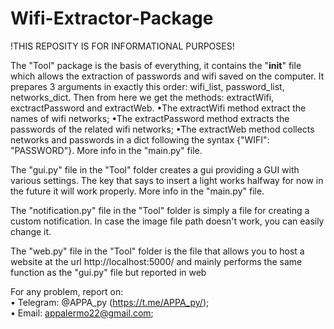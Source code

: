 # Wifi-Extractor-Package

!THIS REPOSITY IS FOR INFORMATIONAL PURPOSES!

The "Tool" package is the basis of everything, it contains the "____init____" file which allows the extraction of passwords and wifi saved on the computer. 
It prepares 3 arguments in exactly this order: wifi_list, password_list, networks_dict. Then from here we get the methods: extractWifi, exctractPassword and extractWeb. 
•The extractWifi method extract the names of wifi networks; 
•The extractPassword method extracts the passwords of the related wifi networks; 
•The extractWeb method collects networks and passwords in a dict following the syntax {"WIFI": "PASSWORD"}.
More info in the "main.py" file.

The "gui.py" file in the "Tool" folder creates a gui providing a GUI with various settings. The key that says to insert a light works halfway for now in the future it will 
work properly.
More info in the "main.py" file.

The "notification.py" file in the "Tool" folder is simply a file for creating a custom notification. In case the image file path doesn't work, you can easily change it.

The "web.py" file in the "Tool" folder is the file that allows you to host a website at the url http://localhost:5000/ and mainly performs the same function as the "gui.py" file but reported in web


For any problem, report on: <br>
• Telegram: @APPA_py (https://t.me/APPA_py/); <br>
• Email: appalermo22@gmail.com;
